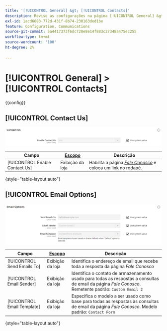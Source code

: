 ```yaml
---
title: '[!UICONTROL General] &gt; [!UICONTROL Contacts]'
description: Revise as configurações na página [!UICONTROL General] &gt; [!UICONTROL Contacts] do Administrador do Commerce.
exl-id: 1acd6683-772d-431f-8b74-230163ded1be
feature: Configuration, Communications
source-git-commit: 5a4417373f6dc720e8e14f883c27348a475ec255
workflow-type: tm+mt
source-wordcount: '100'
ht-degree: 2%

---
```


# [!UICONTROL General] > [!UICONTROL Contacts]

{{config}}

## [!UICONTROL Contact Us]

![Contate-nos](./assets/contacts-contact-us.png)<!-- zoom -->

<!-- [Contact Us](https://experienceleague.adobe.com/pt-br/docs/commerce-admin/start/setup/store-details#contact-us-form) -->

| Campo | [Escopo](../../getting-started/websites-stores-views.md#scope-settings) | Descrição |
|--- |--- |--- |
| [!UICONTROL Enable Contact Us] | Exibição da loja | Habilita a página [_Fale Conosco_](../../getting-started/store-details.md#contact-us-form) e coloca um link no rodapé. |

{style="table-layout:auto"}

## [!UICONTROL Email Options]

![Opções de email](./assets/contacts-email-options.png)<!-- zoom -->

<!-- [Email Options](https://experienceleague.adobe.com/pt-br/docs/commerce-admin/start/setup/store-details#contact-us-form) -->

| Campo | [Escopo](../../getting-started/websites-stores-views.md#scope-settings) | Descrição |
|--- |--- |--- |
| [!UICONTROL Send Emails To] | Exibição da loja | Identifica o endereço de email que recebe toda a resposta da página _Fale Conosco_ |
| [!UICONTROL Email Sender] | Exibição da loja | Identifica o contato de armazenamento usado para todas as respostas a consultas de email da página _Fale Conosco_. Remetente padrão: `Custom Email 2` |
| [!UICONTROL Email Template] | Exibição da loja | Especifica o modelo a ser usado como base para todas as respostas às consultas de email da página _Fale Conosco_. Modelo padrão: `Contact Form` |

{style="table-layout:auto"}
